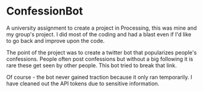 # ConfessionBot
A university assignment to create a project in Processing, this was mine and my group's project. I did most of the coding and had a blast even if I'd like to go back and improve upon the code.

The point of the project was to create a twitter bot that popularizes people's confessions. People often post confessions but without a big following it is rare these get seen by other people. This bot tried to break that link.

Of course - the bot never gained traction because it only ran temporarily. I have cleaned out the API tokens due to sensitive information.
